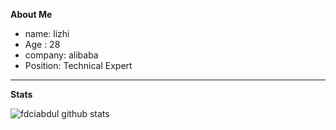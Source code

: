 **About Me**

- name: lizhi
- Age : 28
- company: alibaba
- Position: Technical Expert

___
**Stats**

![fdciabdul github stats](https://github-readme-stats.vercel.app/api?username=fdciabdul&show_icons=true&title_color=fff&icon_color=79ff97&text_color=9f9f9f&bg_color=151515)
